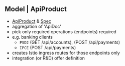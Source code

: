 ## Model | ApiProduct
* [ApiProduct](https://docs.solo.io/dev-portal/latest/concepts/api_products/#api-products)
& [Spec](https://docs.solo.io/dev-portal/latest/reference/api/apiproduct/#apiproductspec)
* aggregation of 'ApiDoc'
* pick only required operations (endpoints) required
* e.g. banking clients
    * `PSD2` (GET /api/accounts), (POST /api/payments)
    * `IPCE` (POST /api/payments)
* creates Istio ingress routes for those endpoints only
* integration (or R&D) offer definition